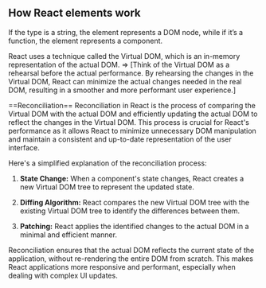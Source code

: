 ## How React elements work
If the type is a string, the element represents a DOM node, while if it’s a function, the element represents a component.

React uses a technique called the Virtual DOM, which is an in-memory representation of the actual DOM. => [Think of the Virtual DOM as a rehearsal before the actual performance. By rehearsing the changes in the Virtual DOM, React can minimize the actual changes needed in the real DOM, resulting in a smoother and more performant user experience.]

==Reconciliation==
Reconciliation in React is the process of comparing the Virtual DOM with the actual DOM and efficiently updating the actual DOM to reflect the changes in the Virtual DOM. This process is crucial for React's performance as it allows React to minimize unnecessary DOM manipulation and maintain a consistent and up-to-date representation of the user interface.

Here's a simplified explanation of the reconciliation process:

1. **State Change:** When a component's state changes, React creates a new Virtual DOM tree to represent the updated state.

2. **Diffing Algorithm:** React compares the new Virtual DOM tree with the existing Virtual DOM tree to identify the differences between them.
    
3. **Patching:** React applies the identified changes to the actual DOM in a minimal and efficient manner.
    

Reconciliation ensures that the actual DOM reflects the current state of the application, without re-rendering the entire DOM from scratch. This makes React applications more responsive and performant, especially when dealing with complex UI updates.

